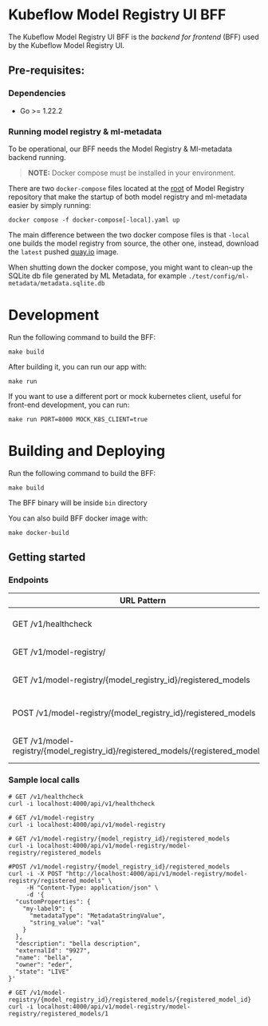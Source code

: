 # Kubeflow Model Registry UI BFF
The Kubeflow Model Registry UI BFF is the _backend for frontend_ (BFF) used by the Kubeflow Model Registry UI.

## Pre-requisites:

### Dependencies 
- Go >= 1.22.2

### Running model registry & ml-metadata
To be operational, our BFF needs the Model Registry & Ml-metadata backend running. 

> **NOTE:** Docker compose must be installed in your environment.

There are two `docker-compose` files located at the [root](https://github.com/kubeflow/model-registry) of Model Registry repository that make the startup of both model registry and ml-metadata easier by simply running:

```shell
docker compose -f docker-compose[-local].yaml up
```

The main difference between the two docker compose files is that `-local` one builds the model registry from source, the other one, instead, download the `latest` pushed [quay.io](https://quay.io/repository/opendatahub/model-registry?tab=tags) image.

When shutting down the docker compose, you might want to clean-up the SQLite db file generated by ML Metadata, for example `./test/config/ml-metadata/metadata.sqlite.db`

# Development

Run the following command to build the BFF:
```shell
make build
```
After building it, you can run our app with:
```shell
make run
```
If you want to use a different port or mock kubernetes client, useful for front-end development, you can run:
```shell
make run PORT=8000 MOCK_K8S_CLIENT=true
```

# Building and Deploying

Run the following command to build the BFF:
```shell
make build
```
The BFF binary will be inside `bin` directory

You can also build BFF docker image with:
```shell
make docker-build
```


## Getting started

### Endpoints

| URL Pattern                                                                        | Handler                  | Action                                       |
|------------------------------------------------------------------------------------|--------------------------|----------------------------------------------|
| GET /v1/healthcheck                                                                | HealthcheckHandler       | Show application information.                |
| GET /v1/model-registry/                                                            | ModelRegistryHandler     | Get all model registries,                    |
| GET /v1/model-registry/{model_registry_id}/registered_models                       | RegisteredModelsHandler  | Gets a list of all RegisteredModel entities. |
| POST /v1/model-registry/{model_registry_id}/registered_models                      | RegisteredModelsHandler  | Create a RegisteredModel entity.             |
| GET /v1/model-registry/{model_registry_id}/registered_models/{registered_model_id} | RegisteredModelHandler   | Get a RegisteredModel entity by ID           |

### Sample local calls
```
# GET /v1/healthcheck
curl -i localhost:4000/api/v1/healthcheck
```
```
# GET /v1/model-registry 
curl -i localhost:4000/api/v1/model-registry
```
```
# GET /v1/model-registry/{model_registry_id}/registered_models
curl -i localhost:4000/api/v1/model-registry/model-registry/registered_models
```
```
#POST /v1/model-registry/{model_registry_id}/registered_models
curl -i -X POST "http://localhost:4000/api/v1/model-registry/model-registry/registered_models" \
     -H "Content-Type: application/json" \
     -d '{
  "customProperties": {
    "my-label9": {
      "metadataType": "MetadataStringValue",
      "string_value": "val"
    }
  },
  "description": "bella description",
  "externalId": "9927",
  "name": "bella",
  "owner": "eder",
  "state": "LIVE"
}'
```
```
# GET /v1/model-registry/{model_registry_id}/registered_models/{registered_model_id}
curl -i localhost:4000/api/v1/model-registry/model-registry/registered_models/1
```
